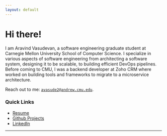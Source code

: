 ```yaml
---
layout: default
---
```


# Hi there!

I am Aravind Vasudevan, a software engineering graduate student at Carnegie
Mellon University School of Computer Science. I specialize in various aspects
of software engineering from architecting a software system, designing it to be
scalable, to building efficient DevOps pipelines. Before coming to CMU, I was a 
backend developer at Zoho CRM where worked on building tools and frameworks to
migrate to a microservice architecture.

Reach out to me: <a href="mailto:avasude2@andrew.cmu.edu">`avasude2@andrew.cmu.edu`</a>.

### Quick Links
- [Resume](https://github.com/AravindVasudev/resume/raw/master/aravind_vasudevan.pdf)
- [Github Projects](https://github.com/AravindVasudev)
- [LinkedIn](https://www.linkedin.com/in/aravindvasudev/)

--------------------------------------------------------------------------------
